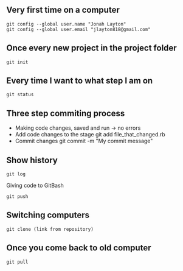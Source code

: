 Very first time on a computer 
----------------------------

    git config --global user.name "Jonah Layton"
    git config --global user.email "jlayton818@gmail.com"

Once every new project in the project folder
--------------------------------------------

    git init

Every time I want to what step I am on 
-------------------------------------

    git status 

Three step commiting process 
----------------------------

* Making code changes, saved and run -> no errors
* Add code changes to the stage
    git add file_that_changed.rb
* Commit changes
    git commit -m "My commit message"

Show history
------------

    git log

Giving code to GitBash

    git push

Switching computers
-------------------

    git clone (link from repository)

Once you come back to old computer
----------------------------------

    git pull
